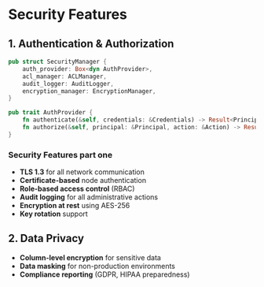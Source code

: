 # Security Features

## 1. Authentication & Authorization

```rust
pub struct SecurityManager {
    auth_provider: Box<dyn AuthProvider>,
    acl_manager: ACLManager,
    audit_logger: AuditLogger,
    encryption_manager: EncryptionManager,
}

pub trait AuthProvider {
    fn authenticate(&self, credentials: &Credentials) -> Result<Principal>;
    fn authorize(&self, principal: &Principal, action: &Action) -> Result<bool>;
}
```

### Security Features part one

- **TLS 1.3** for all network communication
- **Certificate-based** node authentication
- **Role-based access control** (RBAC)
- **Audit logging** for all administrative actions
- **Encryption at rest** using AES-256
- **Key rotation** support

## 2. Data Privacy

- **Column-level encryption** for sensitive data
- **Data masking** for non-production environments
- **Compliance reporting** (GDPR, HIPAA preparedness)
